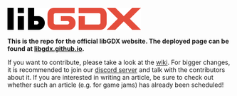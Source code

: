 ![](/assets/images/logo.png)

**This is the repo for the official libGDX website. The deployed page can be found at [libgdx.github.io](https://libgdx.github.io/).**

If you want to contribute, please take a look at the [wiki](https://github.com/libgdx/libgdx.github.io/wiki). For bigger changes, it is recommended to join our [discord server](https://discord.gg/6pgDK9F) and talk with the contributors about it. If you are interested in writing an article, be sure to check out whether such an article (e.g. for game jams) has already been scheduled!
